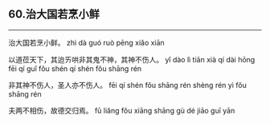 ## 60.治大国若烹小鲜
---


<ruby><rbc><rb> 治大国若烹小鲜。 </rb></rbc>
  <rtc><rt>zhì dà guó ruò pēng xiǎo xiān</rt></rtc>
</ruby>

<ruby><rbc><rb> 以道莅天下，其迨ㄞ哄非其鬼不神，其神不伤人。 </rb></rbc>
  <rtc><rt>yǐ dào lì tiān xià qí dài hōng fēi qí guǐ fǒu shén qí shén fǒu shāng rén</rt></rtc>
</ruby>

<ruby><rbc><rb> 非其神不伤人，圣人亦不伤人。 </rb></rbc>
  <rtc><rt>fēi qí shén fǒu shāng rén shèng rén yì fǒu shāng rén</rt></rtc>
</ruby>

<ruby><rbc><rb> 夫两不相伤，故德交归焉。 </rb></rbc>
  <rtc><rt>fū liǎng fǒu xiāng shāng gù dé jiāo guī yān</rt></rtc>
</ruby>

<ruby><rbc><rb>   </rb></rbc>
  <rtc><rt> </rt></rtc>
</ruby>

